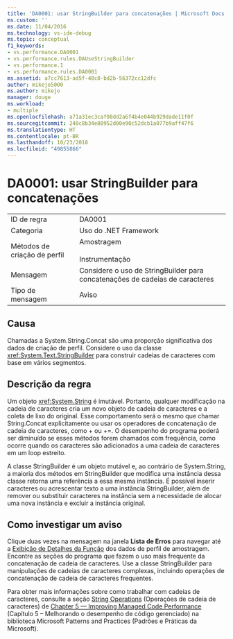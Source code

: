 ```yaml
---
title: 'DA0001: usar StringBuilder para concatenações | Microsoft Docs'
ms.custom: ''
ms.date: 11/04/2016
ms.technology: vs-ide-debug
ms.topic: conceptual
f1_keywords:
- vs.performance.DA0001
- vs.performance.rules.DAUseStringBuilder
- vs.performance.1
- vs.performance.rules.DA0001
ms.assetid: a7cc7613-ad5f-48c8-bd2b-56372cc12dfc
author: mikejo5000
ms.author: mikejo
manager: douge
ms.workload:
- multiple
ms.openlocfilehash: a71a31ec3caf08dd2a6f4b4e044b929dade11f0f
ms.sourcegitcommit: 240c8b34e80952d00e90c52dcb1a077b9aff47f6
ms.translationtype: HT
ms.contentlocale: pt-BR
ms.lasthandoff: 10/23/2018
ms.locfileid: "49855866"
---
```

# <a name="da0001-use-stringbuilder-for-concatenations"></a>DA0001: usar StringBuilder para concatenações

|||  
|-|-|  
|ID de regra|DA0001|  
|Categoria|Uso do .NET Framework|  
|Métodos de criação de perfil|Amostragem<br /><br /> Instrumentação|  
|Mensagem|Considere o uso de StringBuilder para concatenações de cadeias de caracteres|  
|Tipo de mensagem|Aviso|  

## <a name="cause"></a>Causa  
 Chamadas a System.String.Concat são uma proporção significativa dos dados de criação de perfil. Considere o uso da classe <xref:System.Text.StringBuilder> para construir cadeias de caracteres com base em vários segmentos.  

## <a name="rule-description"></a>Descrição da regra  
 Um objeto <xref:System.String> é imutável. Portanto, qualquer modificação na cadeia de caracteres cria um novo objeto de cadeia de caracteres e a coleta de lixo do original. Esse comportamento será o mesmo que chamar String.Concat explicitamente ou usar os operadores de concatenação de cadeia de caracteres, como + ou +=. O desempenho do programa poderá ser diminuído se esses métodos forem chamados com frequência, como ocorre quando os caracteres são adicionados a uma cadeia de caracteres em um loop estreito.  

 A classe StringBuilder é um objeto mutável e, ao contrário de System.String, a maioria dos métodos em StringBuilder que modifica uma instância dessa classe retorna uma referência a essa mesma instância. É possível inserir caracteres ou acrescentar texto a uma instância StringBuilder, além de remover ou substituir caracteres na instância sem a necessidade de alocar uma nova instância e excluir a instância original.  

## <a name="how-to-investigate-a-warning"></a>Como investigar um aviso  
 Clique duas vezes na mensagem na janela **Lista de Erros** para navegar até a [Exibição de Detalhes da Função](../profiling/function-details-view.md) dos dados de perfil de amostragem. Encontre as seções do programa que fazem o uso mais frequente da concatenação de cadeia de caracteres. Use a classe StringBuilder para manipulações de cadeias de caracteres complexas, incluindo operações de concatenação de cadeia de caracteres frequentes.  

 Para obter mais informações sobre como trabalhar com cadeias de caracteres, consulte a seção [String Operations](http://go.microsoft.com/fwlink/?LinkId=177816) (Operações de cadeia de caracteres) de [Chapter 5 — Improving Managed Code Performance](http://go.microsoft.com/fwlink/?LinkId=177817) (Capítulo 5 – Melhorando o desempenho de código gerenciado) na biblioteca Microsoft Patterns and Practices (Padrões e Práticas da Microsoft).